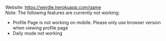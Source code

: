 Website: https://werdle.herokuapp.com/game <br />
Note: The following features are currently not working:
* Profile Page is not working on mobile. Please only use browser version when viewing profile page
* Daily mode not working
